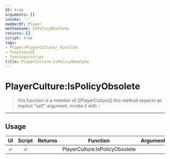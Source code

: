 ```yaml
---
UI: true
arguments: []
invoke: ':'
memberOf: Player
methodname: IsPolicyObsolete
returns: []
script: true
tags:
- Player/PlayerCulture/_function
- function/UI
- function/script
title: PlayerCulture.IsPolicyObsolete
---
```

# PlayerCulture:IsPolicyObsolete
> this function is a member of [[PlayerCulture]]
> this method expects an implicit "self" argument. invoke it with `:`
-----
## Usage
|  UI | Script | Returns | Function | Arguments |
|:---:|:------:|-------:|:--------:|:---------|
|✓|✓||PlayerCulture:IsPolicyObsolete||
